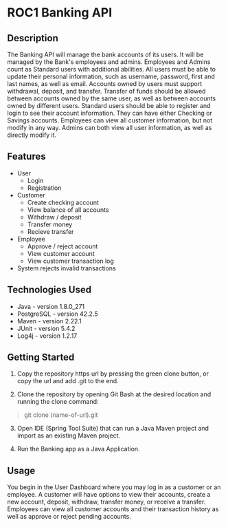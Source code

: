 # ROC1 Banking API

## Description

The Banking API will manage the bank accounts of its users. It will be managed by the Bank's employees and admins. Employees and Admins count as Standard users with additional abilities. All users must be able to update their personal information, such as username, password, first and last names, as well as email. Accounts owned by users must support withdrawal, deposit, and transfer. Transfer of funds should be allowed between accounts owned by the same user, as well as between accounts owned by different users. Standard users should be able to register and login to see their account information. They can have either Checking or Savings accounts. Employees can view all customer information, but not modify in any way. Admins can both view all user information, as well as directly modify it.

## Features

* User
  * Login
  * Registration
* Customer
  * Create checking account
  * View balance of all accounts
  * Withdraw / deposit
  * Transfer money
  * Recieve transfer
* Employee
  * Approve / reject account
  * View customer account
  * View customer transaction log
* System rejects invalid transactions

## Technologies Used

* Java - version 1.8.0_271
* PostgreSQL - version 42.2.5
* Maven - version 2.22.1
* JUnit - version 5.4.2
* Log4j - version 1.2.17

## Getting Started

1. Copy the repository https url by pressing the green clone button, or
  copy the url and add .git to the end.
  
2. Clone the repository by opening Git Bash at the desired location and running the clone command:

> git clone (name-of-url).git
  
3. Open IDE (Spring Tool Suite) that can run a Java Maven project and import as an existing Maven project.

4. Run the Banking app as a Java Application.

## Usage

You begin in the User Dashboard where you may log in as a customer or an employee. 
A customer will have options to view their accounts, create a new account, deposit, withdraw, transfer money, or receive a transfer.
Employees can view all customer accounts and their transaction history as well as approve or reject pending accounts.
